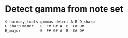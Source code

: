 # Detect gamma from note set

```bash
$ harmony_tools gammas detect A B D_sharp
C_sharp_minor   E  F# G# A  B  C# D#
E_major         E  F# G# A  B  C# D#
```
